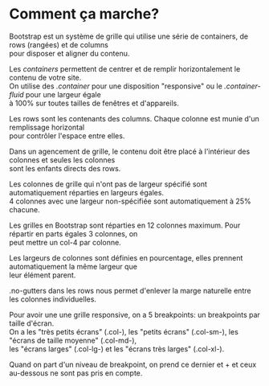 # Comment ça marche?

Bootstrap est un système de grille qui utilise une série de containers, de rows (rangées) et de columns  
pour disposer et aligner du contenu. 

Les *containers* permettent de centrer et de remplir horizontalement le contenu de votre site.  
On utilise des *.container* pour une disposition "responsive" ou le *.container-fluid* pour une largeur égale  
à 100% sur toutes tailles de fenêtres et d'appareils.

Les rows sont les contenants des columns. Chaque colonne est munie d'un remplissage horizontal  
pour contrôler l'espace entre elles.

Dans un agencement de grille, le contenu doit être placé à l'intérieur des colonnes et seules les colonnes  
sont les enfants directs des rows.  

Les colonnes de grille qui n'ont pas de largeur spécifié sont automatiquement réparties en largeurs égales.  
4 colonnes avec une largeur non-spécifiée sont automatiquement à 25% chacune.

Les grilles en Bootstrap sont réparties en 12 colonnes maximum. Pour répartir en parts égales 3 colonnes, on  
peut mettre un col-4 par colonne. 

Les largeurs de colonnes sont définies en pourcentage, elles prennent automatiquement la même largeur que  
leur élément parent.  

.no-gutters dans les rows nous permet d'enlever la marge naturelle entre les colonnes individuelles.

Pour avoir une une grille responsive, on a 5 breakpoints: un breakpoints par taille d'écran.  
On a les "très petits écrans" (.col-), les "petits écrans" (.col-sm-), les "écrans de taille moyenne" (.col-md-),  
les "écrans larges" (.col-lg-) et les "écrans très larges" (.col-xl-).

Quand on part d'un niveau de breakpoint, on prend ce dernier et + et ceux au-dessous ne sont
pas pris en compte. 
 

  